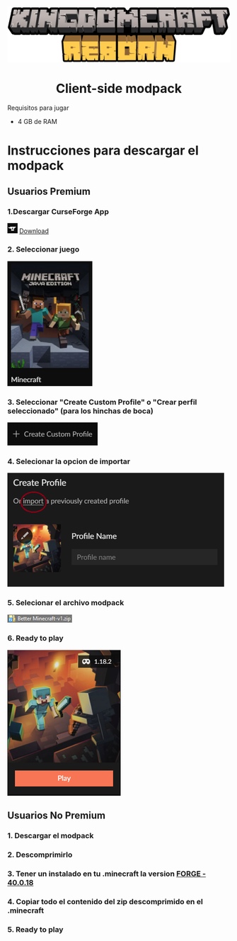 <div align="center">
<img src="https://github.com/Raykza/KingdomcraftReborn/blob/main/KCRBN.png">
  <h1>Client-side modpack</h1></div>
  
  
  Requisitos para jugar
  - 4 GB de RAM
  # Instrucciones para descargar el modpack
  
  ## Usuarios Premium
  
   ### 1.Descargar CurseForge App

   ![curse](./assets/curse.png) [Download](https://download.curseforge.com/)

   ### 2. Seleccionar juego

   ![mine](./assets/mine.png)

   ### 3. Seleccionar "Create Custom Profile" o "Crear perfil seleccionado" (para los hinchas de boca)

   ![curse1](./assets/curse1.png)

   ### 4. Selecionar la opcion de importar

   ![curse2](./assets/curse2.png)

   ### 5. Selecionar el archivo modpack

   ![curse3](./assets/curse3.png)

   ### 6. Ready to play

   ![curse4](./assets/curse4.png)
  
  
  ## Usuarios No Premium
  
   ### 1. Descargar el modpack
   
   ### 2. Descomprimirlo
   
   ### 3. Tener un instalado en tu .minecraft la version [FORGE - 40.0.18](https://adfoc.us/serve/sitelinks/?id=271228&url=https://maven.minecraftforge.net/net/minecraftforge/forge/1.18.2-40.0.18/forge-1.18.2-40.0.18-installer.jar)
 
   ### 4. Copiar todo el contenido del zip descomprimido en el .minecraft
   
   ### 5. Ready to play
